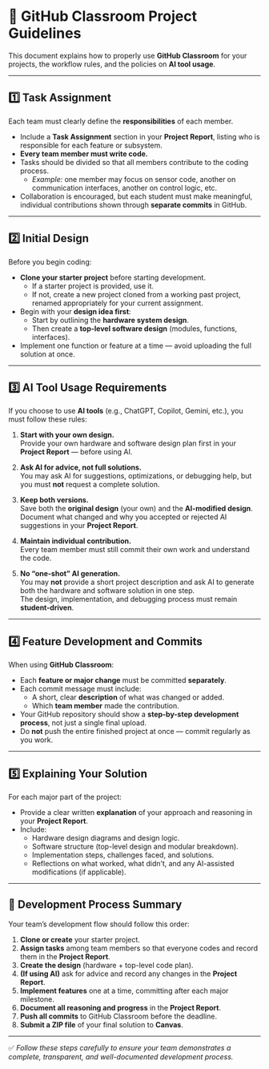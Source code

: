 # 🧠 GitHub Classroom Project Guidelines

This document explains how to properly use **GitHub Classroom** for your projects, the workflow rules, and the policies on **AI tool usage**.

---

## 1️⃣ Task Assignment

Each team must clearly define the **responsibilities** of each member.

- Include a **Task Assignment** section in your **Project Report**, listing who is responsible for each feature or subsystem.  
- **Every team member must write code.**  
- Tasks should be divided so that all members contribute to the coding process.  
  - *Example:* one member may focus on sensor code, another on communication interfaces, another on control logic, etc.  
- Collaboration is encouraged, but each student must make meaningful, individual contributions shown through **separate commits** in GitHub.

---

## 2️⃣ Initial Design

Before you begin coding:

- **Clone your starter project** before starting development.  
  - If a starter project is provided, use it.  
  - If not, create a new project cloned from a working past project, renamed appropriately for your current assignment.  
- Begin with your **design idea first**:  
  - Start by outlining the **hardware system design**.  
  - Then create a **top-level software design** (modules, functions, interfaces).  
- Implement one function or feature at a time — avoid uploading the full solution at once.

---

## 3️⃣ AI Tool Usage Requirements

If you choose to use **AI tools** (e.g., ChatGPT, Copilot, Gemini, etc.), you must follow these rules:

1. **Start with your own design.**  
   Provide your own hardware and software design plan first in your **Project Report** — before using AI.

2. **Ask AI for advice, not full solutions.**  
   You may ask AI for suggestions, optimizations, or debugging help, but you must **not** request a complete solution.

3. **Keep both versions.**  
   Save both the **original design** (your own) and the **AI-modified design**.  
   Document what changed and why you accepted or rejected AI suggestions in your **Project Report**.

4. **Maintain individual contribution.**  
   Every team member must still commit their own work and understand the code.

5. **No “one-shot” AI generation.**  
   You may **not** provide a short project description and ask AI to generate both the hardware and software solution in one step.  
   The design, implementation, and debugging process must remain **student-driven**.

---

## 4️⃣ Feature Development and Commits

When using **GitHub Classroom**:

- Each **feature or major change** must be committed **separately**.  
- Each commit message must include:
  - A short, clear **description** of what was changed or added.  
  - Which **team member** made the contribution.  
- Your GitHub repository should show a **step-by-step development process**, not just a single final upload.  
- Do **not** push the entire finished project at once — commit regularly as you work.

---

## 5️⃣ Explaining Your Solution

For each major part of the project:

- Provide a clear written **explanation** of your approach and reasoning in your **Project Report**.  
- Include:
  - Hardware design diagrams and design logic.  
  - Software structure (top-level design and modular breakdown).  
  - Implementation steps, challenges faced, and solutions.  
  - Reflections on what worked, what didn’t, and any AI-assisted modifications (if applicable).

---

## 🧩 Development Process Summary

Your team’s development flow should follow this order:

1. **Clone or create** your starter project.  
2. **Assign tasks** among team members so that everyone codes and record them in the **Project Report**.  
3. **Create the design** (hardware + top-level code plan).  
4. **(If using AI)** ask for advice and record any changes in the **Project Report**.  
5. **Implement features** one at a time, committing after each major milestone.  
6. **Document all reasoning and progress** in the **Project Report**.  
7. **Push all commits** to GitHub Classroom before the deadline.  
8. **Submit a ZIP file** of your final solution to **Canvas**.

---

✅ *Follow these steps carefully to ensure your team demonstrates a complete, transparent, and well-documented development process.*
